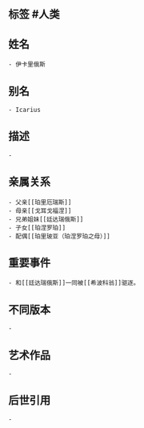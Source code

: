 ## 标签  #人类
## 姓名
	- 伊卡里俄斯
## 别名
	- Icarius
## 描述
	-
## 亲属关系
	- 父亲[[珀里厄瑞斯]]
	- 母亲[[戈耳戈福涅]]
	- 兄弟姐妹[[廷达瑞俄斯]]
	- 子女[[珀涅罗珀]]
	- 配偶[[珀里玻亚（珀涅罗珀之母）]]
## 重要事件
	- 和[[廷达瑞俄斯]]一同被[[希波科翁]]驱逐。
## 不同版本
	-
## 艺术作品
	-
## 后世引用
	-
